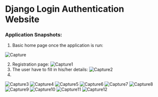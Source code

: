 # Django Login Authentication Website

### Application Snapshots:
1. Basic home page once the application is run:

![Capture](https://user-images.githubusercontent.com/75041273/149496667-6ba29dba-6e36-4192-bd76-746c08325809.PNG)

2. Registration page:
![Capture1](https://user-images.githubusercontent.com/75041273/149496913-5ff4eae5-b7af-4358-b372-56d2596e3560.PNG)
3. The user have to fill in his/her details:
![Capture2](https://user-images.githubusercontent.com/75041273/149496985-2d46ab39-4caf-4ef3-8e7b-9b5614e40afc.PNG)
4. 
![Capture3](https://user-images.githubusercontent.com/75041273/149497038-bfdfaa0c-26b8-4560-a0d7-e9057ea75b93.PNG)
![Capture4](https://user-images.githubusercontent.com/75041273/149497080-9d75f98d-7727-41cd-b85b-fb2aeb088f72.PNG)
![Capture5](https://user-images.githubusercontent.com/75041273/149497116-1be9b159-e57f-4d67-83c3-a6bb4bba9048.PNG)
![Capture6](https://user-images.githubusercontent.com/75041273/149497141-896c6ad4-05c5-41ef-a8d6-9be40525a915.PNG)
![Capture7](https://user-images.githubusercontent.com/75041273/149497176-2d0f1e39-5f0b-48e8-9fc8-0e582a94ceda.PNG)
![Capture8](https://user-images.githubusercontent.com/75041273/149497214-2d96f808-5003-412a-9a11-c9c839e0130c.PNG)
![Capture9](https://user-images.githubusercontent.com/75041273/149497246-80798932-7b68-40d5-9e38-0843da32b84f.PNG)
![Capture10](https://user-images.githubusercontent.com/75041273/149497272-1d3f89de-421d-415c-8d8c-7cc4b372076b.PNG)
![Capture11](https://user-images.githubusercontent.com/75041273/149497315-1a22a622-bcd1-4a97-bed5-4f35bc0abd58.PNG)
![Capture12](https://user-images.githubusercontent.com/75041273/149497350-268524cc-f6c0-4943-9353-2ce1d9498ea5.PNG)
